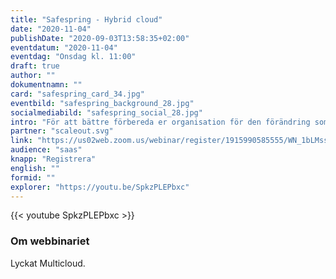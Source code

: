 ```yaml
---
title: "Safespring - Hybrid cloud"
date: "2020-11-04"
publishDate: "2020-09-03T13:58:35+02:00"
eventdatum: "2020-11-04"
eventdag: "Onsdag kl. 11:00"
draft: true
author: ""
dokumentnamn: ""
card: "safespring_card_34.jpg"
eventbild: "safespring_background_28.jpg"
socialmediabild: "safespring_social_28.jpg"
intro: "För att bättre förbereda er organisation för den förändring som AI teknologier för med sig är det viktigt att förstå förutsättningarna."
partner: "scaleout.svg"
link: "https://us02web.zoom.us/webinar/register/1915990585555/WN_1bLMssZoSNaKSHJ0JFkPBQ"
audience: "saas"
knapp: "Registrera"
english: ""
formid: ""
explorer: "https://youtu.be/SpkzPLEPbxc"
---
```

{{< youtube SpkzPLEPbxc >}}

### Om webbinariet

Lyckat Multicloud.
